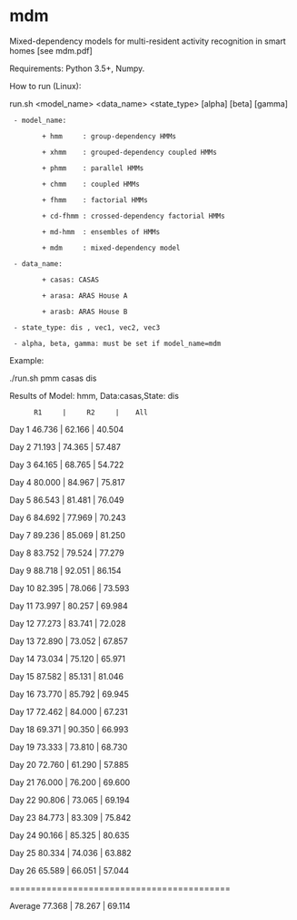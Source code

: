 # mdm

Mixed-dependency models for multi-resident activity recognition in smart homes [see mdm.pdf]

Requirements: Python 3.5+, Numpy.

How to run (Linux):

   run.sh <model_name> <data_name> <state_type> [alpha] [beta] [gamma]
   
     - model_name:
     
            + hmm     : group-dependency HMMs
            
            + xhmm    : grouped-dependency coupled HMMs
            
            + phmm    : parallel HMMs
            
            + chmm    : coupled HMMs
            
            + fhmm    : factorial HMMs
            
            + cd-fhmm : crossed-dependency factorial HMMs
            
            + md-hmm  : ensembles of HMMs
            
            + mdm     : mixed-dependency model
            
     - data_name:
     
            + casas: CASAS
            
            + arasa: ARAS House A
            
            + arasb: ARAS House B
            
     - state_type: dis , vec1, vec2, vec3
     
     - alpha, beta, gamma: must be set if model_name=mdm
     
  
Example:

./run.sh pmm casas dis

Results of  Model: hmm, Data:casas,State: dis

          R1     |     R2     |    All
          
Day  1      46.736   |   62.166   |   40.504

Day  2      71.193   |   74.365   |   57.487

Day  3      64.165   |   68.765   |   54.722

Day  4      80.000   |   84.967   |   75.817

Day  5      86.543   |   81.481   |   76.049

Day  6      84.692   |   77.969   |   70.243

Day  7      89.236   |   85.069   |   81.250

Day  8      83.752   |   79.524   |   77.279

Day  9      88.718   |   92.051   |   86.154

Day 10      82.395   |   78.066   |   73.593

Day 11      73.997   |   80.257   |   69.984

Day 12      77.273   |   83.741   |   72.028

Day 13      72.890   |   73.052   |   67.857

Day 14      73.034   |   75.120   |   65.971

Day 15      87.582   |   85.131   |   81.046

Day 16      73.770   |   85.792   |   69.945

Day 17      72.462   |   84.000   |   67.231

Day 18      69.371   |   90.350   |   66.993

Day 19      73.333   |   73.810   |   68.730

Day 20      72.760   |   61.290   |   57.885

Day 21      76.000   |   76.200   |   69.600

Day 22      90.806   |   73.065   |   69.194

Day 23      84.773   |   83.309   |   75.842

Day 24      90.166   |   85.325   |   80.635

Day 25      80.334   |   74.036   |   63.882

Day 26      65.589   |   66.051   |   57.044

==========================================

Average     77.368   |   78.267   |   69.114
